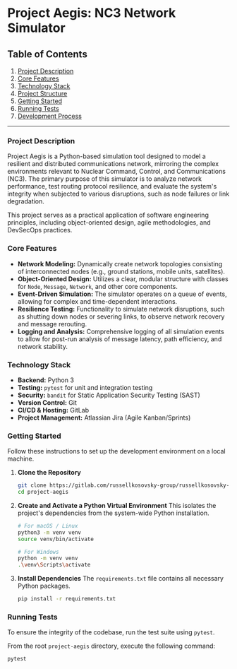 # Project Aegis: NC3 Network Simulator 

## Table of Contents
1.  [Project Description](#project-description)
2.  [Core Features](#core-features)
3.  [Technology Stack](#technology-stack)
4.  [Project Structure](#project-structure)
5.  [Getting Started](#getting-started)
6.  [Running Tests](#running-tests)
7.  [Development Process](#development-process)

---

### Project Description

Project Aegis is a Python-based simulation tool designed to model a resilient and distributed communications network, mirroring the complex environments relevant to Nuclear Command, Control, and Communications (NC3). The primary purpose of this simulator is to analyze network performance, test routing protocol resilience, and evaluate the system's integrity when subjected to various disruptions, such as node failures or link degradation.

This project serves as a practical application of software engineering principles, including object-oriented design, agile methodologies, and DevSecOps practices.

### Core Features

* **Network Modeling:** Dynamically create network topologies consisting of interconnected nodes (e.g., ground stations, mobile units, satellites).
* **Object-Oriented Design:** Utilizes a clear, modular structure with classes for `Node`, `Message`, `Network`, and other core components.
* **Event-Driven Simulation:** The simulator operates on a queue of events, allowing for complex and time-dependent interactions.
* **Resilience Testing:** Functionality to simulate network disruptions, such as shutting down nodes or severing links, to observe network recovery and message rerouting.
* **Logging and Analysis:** Comprehensive logging of all simulation events to allow for post-run analysis of message latency, path efficiency, and network stability.

### Technology Stack

* **Backend:** Python 3
* **Testing:** `pytest` for unit and integration testing
* **Security:** `bandit` for Static Application Security Testing (SAST)
* **Version Control:** Git
* **CI/CD & Hosting:** GitLab
* **Project Management:** Atlassian Jira (Agile Kanban/Sprints)

### Getting Started

Follow these instructions to set up the development environment on a local machine.

1.  **Clone the Repository**
    ```bash
    git clone https://gitlab.com/russellkosovsky-group/russellkosovsky-project.git
    cd project-aegis
    ```

2.  **Create and Activate a Python Virtual Environment**
    This isolates the project's dependencies from the system-wide Python installation.
    ```bash
    # For macOS / Linux
    python3 -m venv venv
    source venv/bin/activate

    # For Windows
    python -m venv venv
    .\venv\Scripts\activate
    ```

3.  **Install Dependencies**
    The `requirements.txt` file contains all necessary Python packages.
    ```bash
    pip install -r requirements.txt
    ```

### Running Tests

To ensure the integrity of the codebase, run the test suite using `pytest`.

From the root `project-aegis` directory, execute the following command:
```bash
pytest
